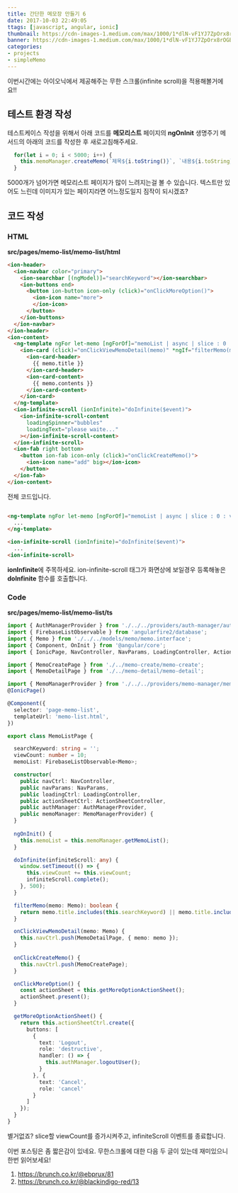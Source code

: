 ```yaml
---
title: 간단한 메모장 만들기 6
date: 2017-10-03 22:49:05
ttags: [javascript, angular, ionic]
thumbnail: https://cdn-images-1.medium.com/max/1000/1*dlN-vF1YJ7ZpOrx8rOGBEQ.jpeg
banner: https://cdn-images-1.medium.com/max/1000/1*dlN-vF1YJ7ZpOrx8rOGBEQ.jpeg
categories:
- projects
- simpleMemo
---
```


이번시간에는 아이오닉에서 제공해주는 무한 스크롤(infinite scroll)을 적용해볼거에요!!

## 테스트 환경 작성

테스트케이스 작성을 위해서 아래 코드를 **메모리스트** 페이지의 **ngOnInit** 생명주기 메서드의 아래의 코드를 작성한 후 새로고침해주세요.

```typescript
  for(let i = 0; i < 5000; i++) {
    this.memoManager.createMemo(`제목${i.toString()}`, `내용${i.toString}`);
  }
```

5000개가 넘어가면 메모리스트 페이지가 많이 느려지는걸 볼 수 있습니다.
텍스트만 있어도 느린데 이미지가 있는 페이지라면 어느정도일지 짐작이 되시겠죠?

<!-- more -->

## 코드 작성

### HTML
**src/pages/memo-list/memo-list/html**
```html
<ion-header>
  <ion-navbar color="primary">
    <ion-searchbar [(ngModel)]="searchKeyword"></ion-searchbar>
    <ion-buttons end>
      <button ion-button icon-only (click)="onClickMoreOption()">
        <ion-icon name="more">
        </ion-icon>
      </button>
    </ion-buttons>
  </ion-navbar>
</ion-header>
<ion-content>
  <ng-template ngFor let-memo [ngForOf]="memoList | async | slice : 0 : viewCount" let-i="index">
    <ion-card (click)="onClickViewMemoDetail(memo)" *ngIf="filterMemo(memo)">
      <ion-card-header>
        {{ memo.title }}
      </ion-card-header>
      <ion-card-content>
        {{ memo.contents }}
      </ion-card-content>
    </ion-card>
  </ng-template>
  <ion-infinite-scroll (ionInfinite)="doInfinite($event)">
    <ion-infinite-scroll-content
      loadingSpinner="bubbles"
      loadingText="please waite..."
    ></ion-infinite-scroll-content>
  </ion-infinite-scroll>
  <ion-fab right bottom>
    <button ion-fab icon-only (click)="onClickCreateMemo()">
      <ion-icon name="add" big></ion-icon>
    </button>
  </ion-fab>
</ion-content>
```

전체 코드입니다.

```html

<ng-template ngFor let-memo [ngForOf]="memoList | async | slice : 0 : viewCount" let-i="index">
  ...
</ng-template>

<ion-infinite-scroll (ionInfinite)="doInfinite($event)">
  ...
<ion-infinite-scroll>
```

**ionInfinite**에 주목하세요. ion-infinite-scroll 태그가 화면상에 보일경우 등록해놓은 **doInfinite** 함수를 호출합니다.

### Code
**src/pages/memo-list/memo-list/ts**
```typescript
import { AuthManagerProvider } from './../../providers/auth-manager/auth-manager';
import { FirebaseListObservable } from 'angularfire2/database';
import { Memo } from './../../models/memo/memo.interface';
import { Component, OnInit } from '@angular/core';
import { IonicPage, NavController, NavParams, LoadingController, ActionSheetController } from 'ionic-angular';

import { MemoCreatePage } from './../memo-create/memo-create';
import { MemoDetailPage } from './../memo-detail/memo-detail';

import { MemoManagerProvider } from './../../providers/memo-manager/memo-manager';
@IonicPage()

@Component({
  selector: 'page-memo-list',
  templateUrl: 'memo-list.html',
})

export class MemoListPage {

  searchKeyword: string = '';
  viewCount: number = 10;
  memoList: FirebaseListObservable<Memo>;

  constructor(
    public navCtrl: NavController,
    public navParams: NavParams,
    public loadingCtrl: LoadingController,
    public actionSheetCtrl: ActionSheetController,
    public authManager: AuthManagerProvider,
    public memoManager: MemoManagerProvider) {
  }
 
  ngOnInit() {
    this.memoList = this.memoManager.getMemoList();
  }

  doInfinite(infiniteScroll: any) {
    window.setTimeout(() => {
      this.viewCount += this.viewCount;
      infiniteScroll.complete();
    }, 500);
  }

  filterMemo(memo: Memo): boolean {
    return memo.title.includes(this.searchKeyword) || memo.title.includes(this.searchKeyword);
  }

  onClickViewMemoDetail(memo: Memo) {
    this.navCtrl.push(MemoDetailPage, { memo: memo });
  }
  
  onClickCreateMemo() {
    this.navCtrl.push(MemoCreatePage);
  }

  onClickMoreOption() {
    const actionSheet = this.getMoreOptionActionSheet();
    actionSheet.present();
  }

  getMoreOptionActionSheet() {
    return this.actionSheetCtrl.create({
      buttons: [
        {
          text: 'Logout',
          role: 'destructive',
          handler: () => {
            this.authManager.logoutUser();
          }
        }, {
          text: 'Cancel',
          role: 'cancel'
        }
      ]
    });
  }
}
```

별거없죠? slice할 viewCount를 증가시켜주고, infiniteScroll 이벤트를 종료합니다.

이번 포스팅은 좀 짧은감이 있네요. 무한스크롤에 대한 다음 두 글이 있는데 재미있으니 한번 읽어보세요!

1. https://brunch.co.kr/@ebprux/81
2. https://brunch.co.kr/@blackindigo-red/13